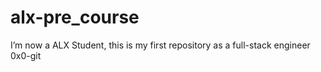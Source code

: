 # alx-pre_course
I’m now a ALX Student, this is my first repository as a full-stack engineer 
0x0-git
